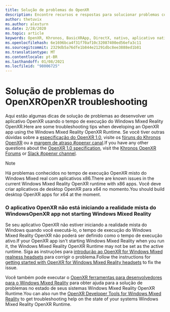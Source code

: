 ```yaml
---
title: Solução de problemas do OpenXR
description: Encontre recursos e respostas para solucionar problemas comuns em seus aplicativos OpenXR de realidade mista do Windows.
author: thetuvix
ms.author: alexturn
ms.date: 2/28/2020
ms.topic: article
keywords: OpenXR, Khronos, BasicXRApp, DirectX, nativo, aplicativo nativo, mecanismo personalizado, middleware, solução de problemas
ms.openlocfilehash: 6e1696bca4f31f70af10c32087400ed56efa3c11
ms.sourcegitcommit: 2329db5a76dfe1b844e21291dbc8ee3888ed1b81
ms.translationtype: MT
ms.contentlocale: pt-BR
ms.lasthandoff: 01/08/2021
ms.locfileid: "98006725"
---
```

# <a name="openxr-troubleshooting"></a><span data-ttu-id="24dd2-104">Solução de problemas do OpenXR</span><span class="sxs-lookup"><span data-stu-id="24dd2-104">OpenXR troubleshooting</span></span>

<span data-ttu-id="24dd2-105">Aqui estão algumas dicas de solução de problemas ao desenvolver um aplicativo OpenXR usando o tempo de execução do Windows Mixed Reality OpenXR.</span><span class="sxs-lookup"><span data-stu-id="24dd2-105">Here are some troubleshooting tips when developing an OpenXR app using the Windows Mixed Reality OpenXR Runtime.</span></span>  <span data-ttu-id="24dd2-106">Se você tiver outras dúvidas sobre a <a href="https://www.khronos.org/registry/OpenXR/specs/1.0/html/xrspec.html" target="_blank">especificação do OpenXR 1,0</a>, visite os <a href="https://community.khronos.org/c/openxr" target="_blank">fóruns do Khronos OpenXR</a> ou a <a href="https://khr.io/slack" target="_blank">margem de atraso #openxr canal</a>.</span><span class="sxs-lookup"><span data-stu-id="24dd2-106">If you have any other questions about the <a href="https://www.khronos.org/registry/OpenXR/specs/1.0/html/xrspec.html" target="_blank">OpenXR 1.0 specification</a>, visit the <a href="https://community.khronos.org/c/openxr" target="_blank">Khronos OpenXR Forums</a> or <a href="https://khr.io/slack" target="_blank">Slack #openxr channel</a>.</span></span>

>[!NOTE]
><span data-ttu-id="24dd2-107">Há problemas conhecidos no tempo de execução OpenXR misto do Windows Mixed real com aplicativos x86.</span><span class="sxs-lookup"><span data-stu-id="24dd2-107">There are known issues in the current Windows Mixed Reality OpenXR runtime with x86 apps.</span></span>  <span data-ttu-id="24dd2-108">Você deve criar aplicativos de desktop OpenXR para x64 no momento.</span><span class="sxs-lookup"><span data-stu-id="24dd2-108">You should build desktop OpenXR apps for x64 at the moment.</span></span>

### <a name="openxr-app-not-starting-windows-mixed-reality"></a><span data-ttu-id="24dd2-109">O aplicativo OpenXR não está iniciando a realidade mista do Windows</span><span class="sxs-lookup"><span data-stu-id="24dd2-109">OpenXR app not starting Windows Mixed Reality</span></span>

<span data-ttu-id="24dd2-110">Se seu aplicativo OpenXR não estiver iniciando a realidade mista do Windows quando você executá-lo, o tempo de execução do Windows Mixed Reality OpenXR não poderá ser definido como o tempo de execução ativo.</span><span class="sxs-lookup"><span data-stu-id="24dd2-110">If your OpenXR app isn't starting Windows Mixed Reality when you run it, the Windows Mixed Reality OpenXR Runtime may not be set as the active runtime.</span></span> <span data-ttu-id="24dd2-111">Siga as instruções para [introdução ao OpenXR for Windows Mixed realness headsets](openxr-getting-started.md#getting-started-with-openxr-for-windows-mixed-reality-headsets) para corrigir o problema.</span><span class="sxs-lookup"><span data-stu-id="24dd2-111">Follow the instructions for [getting started with OpenXR for Windows Mixed Reality headsets](openxr-getting-started.md#getting-started-with-openxr-for-windows-mixed-reality-headsets) to fix the issue.</span></span>

<span data-ttu-id="24dd2-112">Você também pode executar o [OpenXR ferramentas para desenvolvedores para o Windows Mixed Reality](openxr-getting-started.md#getting-the-openxr-developer-tools-for-windows-mixed-reality) para obter ajuda para a solução de problemas no estado de seus sistemas Windows Mixed Reality OpenXR Runtime.</span><span class="sxs-lookup"><span data-stu-id="24dd2-112">You can also run the [OpenXR Developer Tools for Windows Mixed Reality](openxr-getting-started.md#getting-the-openxr-developer-tools-for-windows-mixed-reality) to get troubleshooting help on the state of your systems Windows Mixed Reality OpenXR Runtime.</span></span>